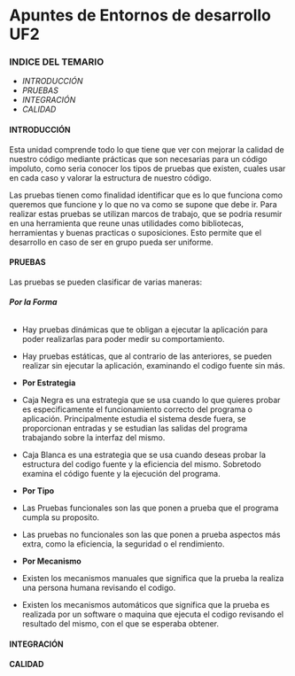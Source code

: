 # Apuntes de Entornos de desarrollo UF2

### INDICE DEL TEMARIO

- *INTRODUCCIÓN*
- *PRUEBAS*
- *INTEGRACIÓN*
- *CALIDAD*


#### INTRODUCCIÓN

Esta unidad comprende todo lo que tiene que ver con mejorar la calidad de nuestro código mediante prácticas que son necesarias para un código impoluto, como seria conocer los tipos de pruebas que existen, cuales usar en cada caso y valorar la estructura de nuestro código.

Las pruebas tienen como finalidad identificar que es lo que funciona como queremos que funcione y lo que no va como se supone que debe ir. Para realizar estas pruebas se utilizan marcos de trabajo, que se podria resumir en una herramienta que reune unas utilidades como bibliotecas, herramientas y buenas practicas o suposiciones. Esto permite que el desarrollo en caso de ser en grupo pueda ser uniforme.

#### PRUEBAS

Las pruebas se pueden clasificar de varias maneras:

###### **Por la Forma**
- Hay pruebas dinámicas que te obligan a ejecutar la aplicación para poder realizarlas para poder medir su comportamiento.
- Hay pruebas estáticas, que al contrario de las anteriores, se pueden realizar sin ejecutar la aplicación, examinando el codigo fuente sin más.

-  **Por Estrategia**
- Caja Negra es una estrategia que se usa cuando lo que quieres probar es especificamente el funcionamiento correcto del programa o aplicación.
  Principalmente estudia el sistema desde fuera, se proporcionan entradas y se estudian las salidas del programa trabajando sobre la interfaz del mismo.
- Caja Blanca es una estrategia que se usa cuando deseas probar la estructura del codigo fuente y la eficiencia del mismo.
  Sobretodo examina el código fuente y la ejecución del programa.

-  **Por Tipo**
- Las Pruebas funcionales son las que ponen a prueba que el programa cumpla su proposito.
- Las pruebas no funcionales son las que ponen a prueba aspectos más extra, como la eficiencia, la seguridad o el rendimiento.

-  **Por Mecanismo**
- Existen los mecanismos manuales que significa que la prueba la realiza una persona humana revisando el codigo.
- Existen los mecanismos automáticos que significa que la prueba es realizada por un software o maquina que ejecuta el codigo revisando el resultado del mismo, con el que se esperaba obtener.

#### INTEGRACIÓN

#### CALIDAD
